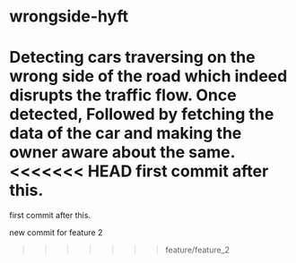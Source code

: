# wrongside-hyft
Detecting cars traversing on the wrong side of the road which indeed disrupts the traffic flow. Once detected, Followed by fetching the data of the car and making the owner aware about the same. 
<<<<<<< HEAD
first commit after this.
=======
first commit after this.

new commit for feature 2
>>>>>>> feature/feature_2
